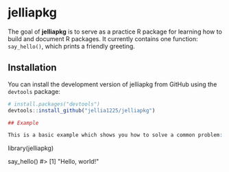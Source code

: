 # jelliapkg

<!-- badges: start -->
<!-- badges: end -->

The goal of **jelliapkg** is to serve as a practice R package for learning how to build and document R packages. It currently contains one function: `say_hello()`, which prints a friendly greeting.

## Installation

You can install the development version of jelliapkg from GitHub using the `devtools` package:

```r
# install.packages("devtools")
devtools::install_github("jellia1225/jelliapkg")

## Example

This is a basic example which shows you how to solve a common problem:

``` 
library(jelliapkg)

say_hello()
#> [1] "Hello, world!"
```

